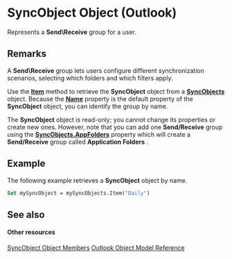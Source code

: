 
# SyncObject Object (Outlook)

Represents a  **Send\Receive** group for a user.


## Remarks

A  **Send\Receive** group lets users configure different synchronization scenarios, selecting which folders and which filters apply.

Use the  **[Item](44a2ffaf-6bb7-28dc-9d15-c9b87c1c62dd.md)** method to retrieve the **SyncObject** object from a **[SyncObjects](88e59f63-d834-b174-bbda-0af0cf2d0520.md)** object. Because the **[Name](11c17377-1e4f-866a-76b7-3878b7e5151a.md)** property is the default property of the **SyncObject** object, you can identify the group by name.

The  **SyncObject** object is read-only; you cannot change its properties or create new ones. However, note that you can add one **Send/Receive** group using the **[SyncObjects.AppFolders](711ebc16-12ac-9df3-31af-a883f438814f.md)** property which will create a **Send/Receive** group called **Application Folders** .


## Example

The following example retrieves a  **SyncObject** object by name.


```vb
Set mySyncObject = mySyncObjects.Item("Daily")
```


## See also


#### Other resources


[SyncObject Object Members](591a3400-5001-666d-9c1f-31f5490978a8.md)
[Outlook Object Model Reference](http://msdn.microsoft.com/library/73221b13-d8d8-99b8-3394-b95dbbfd5ddc%28Office.15%29.aspx)
